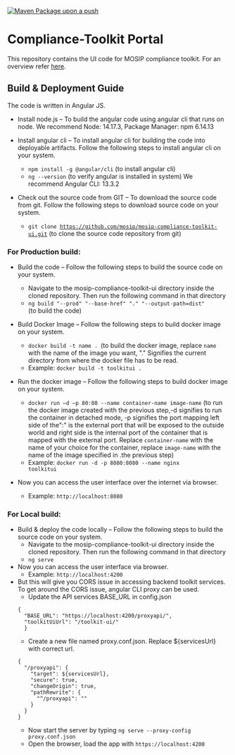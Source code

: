 [![Maven Package upon a push](https://github.com/mosip/mosip-compliance-toolkit-ui/actions/workflows/push_trigger.yml/badge.svg?branch=develop)](https://github.com/mosip/mosip-compliance-toolkit-ui/actions/workflows/push_trigger.yml)

# Compliance-Toolkit Portal

This repository contains the UI code for MOSIP compliance toolkit. For an overview refer [here](https://docs.mosip.io/1.2.0/modules). 

## Build &amp; Deployment Guide

The code is written in Angular JS. 
  
- Install node.js – To build the angular code using angular cli that runs on node. 
  We recommend Node: 14.17.3, Package Manager: npm 6.14.13
  
- Install angular cli – To install angular cli for building the code into deployable artifacts. Follow the following steps to install angular cli on your system.
  - <code>npm install -g @angular/cli</code> (to install angular cli)
  - <code>ng --version</code> (to verify angular is installed in system)
  We recommend Angular CLI: 13.3.2
  
- Check out the source code from GIT – To download the source code from git. Follow the following steps to download source code on your system.
  - <code>git clone https://github.com/mosip/mosip-compliance-toolkit-ui.git</code> (to clone the source code repository from git)

### For Production build:

- Build the code – Follow the following steps to build the source code on your system.
  - Navigate to the mosip-compliance-toolkit-ui directory inside the cloned repository. Then run the following command in that directory
  - <code>ng build "--prod" "--base-href" "." "--output-path=dist" </code>(to build the code)

- Build Docker Image – Follow the following steps to build docker image on your system.
  - <code>docker build -t name . </code>(to build the docker image, replace <code>name</code> with the name of the image you want, &quot;.&quot; Signifies the current directory from where the docker file has to be read.
  - Example: <code>docker build -t toolkitui .</code>
- Run the docker image – Follow the following steps to build docker image on your system.
  - <code>docker run –d –p 80:80 --name container-name image-name</code> (to run the docker image created with the previous step,-d signifies to run the container in detached mode, -p signifies the port mapping left side of the&quot;:&quot; is the external port that will be exposed to the outside world and right side is the internal port of the container that is mapped with the external port. Replace <code>container-name</code> with the name of your choice for the container, replace <code>image-name</code> with the name of the image specified in .the previous step)
  - Example: <code>docker run -d -p 8080:8080 --name nginx toolkitui</code>
- Now you can access the user interface over the internet via browser.
  - Example: <code>http://localhost:8080</code>
  
### For Local build:
- Build & deploy the code locally – Follow the following steps to build the source code on your system.
  - Navigate to the mosip-compliance-toolkit-ui directory inside the cloned repository. Then run the following command in that directory
  - <code>ng serve</code>
- Now you can access the user interface via browser.
  - Example: <code>http://localhost:4200</code>
- But this will give you CORS issue in accessing backend toolkit services. To get around the CORS issue, angular CLI proxy can be used.
  - Update the API services BASE_URL in config.json
  ```
  {  
	"BASE_URL": "https://localhost:4200/proxyapi/",    
	"toolkitUiUrl": "/toolkit-ui/"
	}
  ```
  - Create a new file named proxy.conf.json. Replace ${servicesUrl} with correct url.
  ```
  {
    "/proxyapi": {
      "target": ${servicesUrl},
      "secure": true,
      "changeOrigin": true,
      "pathRewrite": {
        "^/proxyapi": ""
      }
    }    
  }
  ```
  - Now start the server by typing <code>ng serve --proxy-config proxy.conf.json</code>
  - Open the browser, load the app with <code>https://localhost:4200</code>
